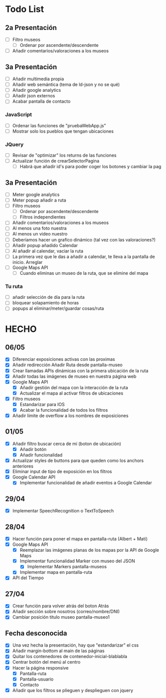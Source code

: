 # Todo List

## 2a Presentación
- [ ] Filtro museos
    - [ ] Ordenar por ascendente/descendente
- [ ] Añadir comentarios/valoraciones a los museos
## 3a Presentación
- [ ] Añadir multimedia propia
- [ ] Añadir web semántica (tema de ld-json y no se qué)
- [ ] Añadir google analytics
- [ ] Añadir json externos
- [ ] Acabar pantalla de contacto
### JavaScript
- [ ] Ordenar las funciones de "pruebaWebApp.js"
- [ ] Mostrar solo los pueblos que tengan ubicaciones
### JQuery
- [ ] Revisar de "optimizar" los returns de las funciones
- [ ] Actualizar función de crearSelectorPagina
    - [ ] Habrá que añadir id's para poder coger los botones y cambiar la pag
## 3a Presentación
- [ ] Meter google analytics
- [ ] Meter popup añadir a ruta
- [ ] Filtro museos
    - [ ] Ordenar por ascendente/descendente
    - [ ] Filtros independientes
- [ ] Añadir comentarios/valoraciones a los museos
- [ ] Al menos una foto nuestra
- [ ] Al menos un video nuestro
- [ ] Deberíamos hacer un grafíco dinámico (tal vez con las valoraciones?)
- [ ] Añadir popup añadido Calendar
- [ ] Al añadir al calendar, vaciar la ruta
- [ ] La primera vez que le das a añadir a calendar, te lleva a la pantalla de inicio. Arreglar
- [ ] Google Maps API
    - [ ] Cuando eliminas un museo de la ruta, que se elimine del mapa

### Tu ruta
- [ ] añadir selección de día para la ruta
- [ ] bloquear solapamiento de horas
- [ ] popups al eliminar/meter/guardar cosas/ruta

# HECHO
## 06/05
- [x] Diferenciar exposiciones activas con las proximas
- [x] Añadir redirección Añadir Ruta desde pantalla-museo
- [x] Crear llamadas APIs dinámicas con la primera ubicación de la ruta
- [x] Añadir todas las imágenes de museo en nuestra página web
- [x] Google Maps API
    - [x] Añadir gestión del mapa con la interacción de la ruta
    - [x] Actualizar el mapa al activar filtros de ubicaciones
- [x] Filtro museos
    - [x] Estandarizar para IOS
    - [x] Acabar la funcionalidad de todos los filtros
- [x] Añadir límite de overflow a los nombres de exposiciones

## 01/05
- [x] Añadir filtro buscar cerca de mí (boton de ubicación)
    - [x] Añadir botón
    - [x] Añadir funcionalidad
- [X] Actualizar styles de buttons para que queden como los anchors anteriores
- [X] Eliminar input de tipo de exposición en los filtros
- [x] Google Calendar API
    - [x] Implementar funcionalidad de añadir eventos a Google Calendar

## 29/04
- [x] Implementar SpeechRecognition o TextToSpeech

## 28/04
- [x] Hacer función para poner el mapa en pantalla-ruta (Albert + Mati)
- [x] Google Maps API
    - [x] Reemplazar las imágenes planas de los mapas por la API de Google Maps
    - [x] Implementar funcionalidad Marker con museo del JSON
        - [x] Implementar Markers pantalla-museos
    - [x] Implementar mapa en pantalla-ruta 
- [x] API del Tiempo 
## 27/04
- [x] Crear función para volver atrás del boton Atrás
- [x] Añadir sección sobre nosotros (correo/nombre/DNI) 
- [x] Cambiar posición titulo museo pantalla-museo1

## Fecha desconocida
- [x] Una vez hecha la presentación, hay que "estandarizar" el css
- [x] Añadir margin-bottom al main de las páginas
- [X] Quitar los contenedores de contenedor-inicial-blablabla
- [x] Centrar botón del menú al centro
- [x] Hacer la página responsive
    - [x] Pantalla-ruta
    - [x] Pantalla-usuario
    - [x] Contacto
- [X] Añadir que los filtros se plieguen y desplieguen con jquery